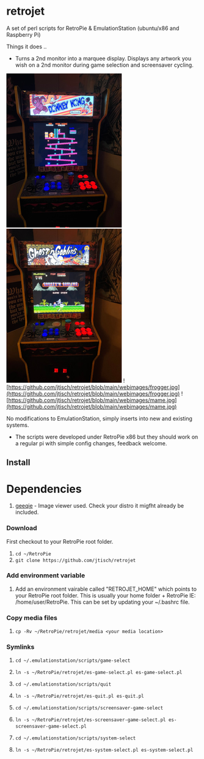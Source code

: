 # retrojet

A set of perl scripts for RetroPie & EmulationStation (ubuntu/x86 and Raspberry Pi)

Things it does ..

- Turns a 2nd monitor into a marquee display. Displays any artwork you wish on a 2nd monitor during game selection and screensaver cycling.

![(https://github.com/jtisch/retrojet/webimages/dkong.jpg)](https://github.com/jtisch/retrojet/blob/main/webimages/dkong.jpg)
![[gng](https://github.com/jtisch/retrojet/webimages/gng.jpg)](https://github.com/jtisch/retrojet/blob/main/webimages/gng.jpg)
![https://github.com/jtisch/retrojet/blob/main/webimages/frogger.jpg](https://github.com/jtisch/retrojet/blob/main/webimages/frogger.jpg)
![https://github.com/jtisch/retrojet/blob/main/webimages/mame.jpg](https://github.com/jtisch/retrojet/blob/main/webimages/mame.jpg)

No modifications to EmulationStation, simply inserts into new and existing systems.

* The scripts were developed under RetroPie x86 but they should work on a regular pi with simple config changes, feedback welcome.

## Install

# Dependencies

1. [geeqie](https://github.com/BestImageViewer/geeqie) - Image viewer used. Check your distro it migfht already be included.

### Download

First checkout to your RetroPie root folder.

1. `cd ~/RetroPie`
2. `git clone https://github.com/jtisch/retrojet`

### Add environment variable

1. Add an environment vairable called "RETROJET_HOME" which points to your RetroPie root folder. This is usually your home folder + RetroPie IE: /home/user/RetroPie. This can be set by updating your ~/.bashrc file.

### Copy media files

1. `cp -Rv ~/RetroPie/retrojet/media <your media location>`

### Symlinks

1. `cd ~/.emulationstation/scripts/game-select`
2. `ln -s ~/RetroPie/retrojet/es-game-select.pl es-game-select.pl`

1. `cd ~/.emulationstation/scripts/quit`
2. `ln -s ~/RetroPie/retrojet/es-quit.pl es-quit.pl`

1. `cd ~/.emulationstation/scripts/screensaver-game-select`
2. `ln -s ~/RetroPie/retrojet/es-screensaver-game-select.pl es-screensaver-game-select.pl`

1. `cd ~/.emulationstation/scripts/system-select`
2. `ln -s ~/RetroPie/retrojet/es-system-select.pl es-system-select.pl`
